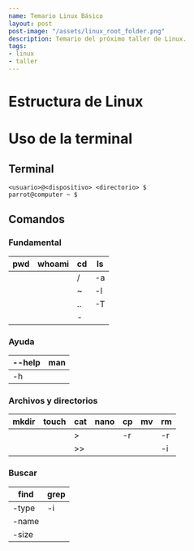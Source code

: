```yaml
---
name: Temario Linux Básico
layout: post
post-image: "/assets/linux_root_folder.png"
description: Temario del próximo taller de Linux.
tags:
- linux
- taller
---
```


# Estructura de Linux

# Uso de la terminal
## Terminal
```shell-session
<usuario>@<dispositivo> <directorio> $
parrot@computer ~ $
```
## Comandos
### Fundamental

| pwd | whoami | cd  | ls  |
| --- | ------ | --- | --- |
|     |        | /   | -a  |
|     |        | ~   | -l  |
|     |        | ..  | -T  | 
|     |        | -   |     |

### Ayuda

| --help | man |
| ------ | --- |
| -h     |     |

### Archivos y directorios


| mkdir | touch | cat | nano | cp  | mv  | rm  |
| ----- | ----- | --- | ---- | --- | --- | --- |
|       |       | >   |      | -r  |     | -r  |
|       |       | >>  |      |     |     | -i  | 

### Buscar

| find  | grep |
| ----- | ---- |
| -type | -i   |
| -name |      |
| -size |      |
